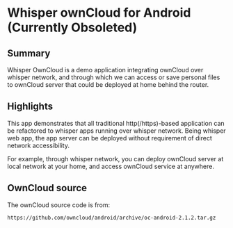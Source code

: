 Whisper ownCloud for Android (Currently Obsoleted)
==================================================

## Summary
Whisper OwnCloud is a demo application integrating ownCloud over whisper network, and through which we can access or save personal files to ownCloud server that could be deployed at home behind the router.

## Highlights

This app demonstrates that all traditional http(/https)-based application can be refactored to whisper apps running over whisper network. Being whisper web app, the app server can be deployed without requirement of direct network accessibility.

For example, through whisper network, you can deploy ownCloud server at local network at your home, and access ownCloud service at anywhere.

## OwnCloud source

The ownCloud source code is from:
```
https://github.com/owncloud/android/archive/oc-android-2.1.2.tar.gz
```
